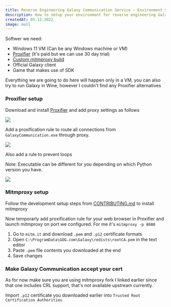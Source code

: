 ```yaml
---
title: Reverse Engineering Galaxy Communication Service - Environment Setup
description: How to setup your environment for reverse engineering Galaxy Communication Service
createdAt: 05.12.2022
image: null
---
```


Softwer we need:
- Windows 11 VM (Can be any Windows machine or VM)
- [Proxifier](https://www.proxifier.com/) (it's paid but we can use 30 day trial)
- [Custom mitmproxy build](https://github.com/Yepoleb/mitmproxy-crl/tree/crl)
- Official Galaxy client
- Game that makes use of SDK

Everything we are going to do here will happen only in a VM, you can also try to run Galaxy in Wine, however I couldn't find any Proxifier alternatives


### Proxifier setup
Download and install [Proxifier](https://www.proxifier.com/) and add proxy settings as follows

![](/blog/galaxy-comm-serv-re-setup/1.webp)

Add a proxification rule to route all connections from `GalaxyCommunication.exe` through proxy. 

![](/blog/galaxy-comm-serv-re-setup/2.webp)

Also add a rule to prevent loops

Note: Executable can be different for you depending on which Python version you have.

![](/blog/galaxy-comm-serv-re-setup/3.webp)


### Mitmproxy setup
Follow the development setup steps from [CONTRIBUTING.md](https://github.com/Yepoleb/mitmproxy-crl/blob/crl/CONTRIBUTING.md) to install mitmproxy

Now temporarly add proxification rule for your web browser in Proxifier and launch mitmproxy on port we configured.
For me it's `mitmproxy -p 8080`

1. Go to `mitm.it` and download `.pem` and `.p12` certificate formats
2. Open `C:\ProgramData\GOG.com\Galaxy\redists\rootCA.pem` in the text editor
3. Paste `.pem` file contents you downloaded at the end
4. Save changes

### Make Galaxy Communication accept your cert
As for now make sure you are using mitmproxy fork I linked earlier since that one includes CRL support, that's not available upstream currently.

Import `.p12` certificate you downloaded earlier into `Trusted Root Certification Authorities`